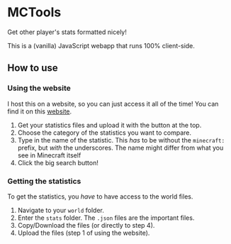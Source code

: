 # MCTools
Get other player's stats formatted nicely!

This is a (vanilla) JavaScript webapp that runs 100% client-side.

## How to use
### Using the website
I host this on a website, so you can just access it all of the time! You can find it on this [website].

1. Get your statistics files and upload it with the button at the top.
2. Choose the category of the statistics you want to compare.
3. Type in the name of the statistic. This *has* to be without the `minecraft:` prefix, but *with* the underscores. The name might differ from what you see in Minecraft itself
4. Click the big search button!

### Getting the statistics
To get the statistics, you *have* to have access to the world files.

1. Navigate to your `world` folder.
2. Enter the `stats` folder. The `.json` files are the important files.
3. Copy/Download the files (or directly to step 4).
4. Upload the files (step 1 of using the website).

[website]: https://mcstatextract.thijsboom.com
